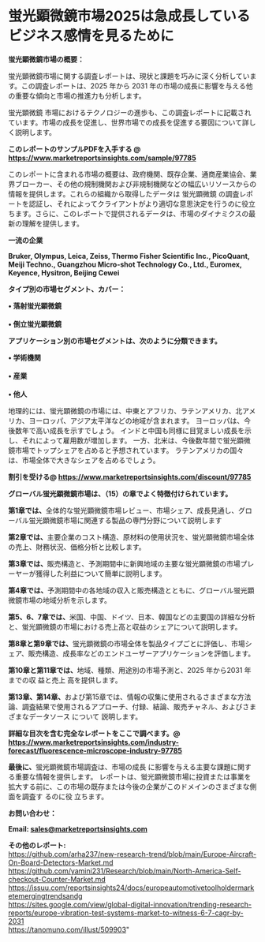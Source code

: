 # 蛍光顕微鏡市場2025は急成長しているビジネス感情を見るために

<strong><b>蛍光顕微鏡市場の概要：</b></strong>

蛍光顕微鏡市場に関する調査レポートは、現状と課題を巧みに深く分析しています。この調査レポートは、2025 年から 2031 年の市場の成長に影響を与える他の重要な傾向と市場の推進力も分析します。

蛍光顕微鏡 市場におけるテクノロジーの進歩も、この調査レポートに記載されています。市場の成長を促進し、世界市場での成長を促進する要因について詳しく説明します。

<strong>このレポートのサンプルPDFを入手する @ <a href=https://www.marketreportsinsights.com/sample/97785>https://www.marketreportsinsights.com/sample/97785</a></strong>

このレポートに含まれる市場の概要は、政府機関、既存企業、通商産業協会、業界ブローカー、その他の規制機関および非規制機関などの幅広いリソースからの情報を提供します。これらの組織から取得したデータは 蛍光顕微鏡 の調査レポートを認証し、それによってクライアントがより適切な意思決定を行うのに役立ちます。さらに、このレポートで提供されるデータは、市場のダイナミクスの最新の理解を提供します。

<strong>一流の企業</strong>

<strong><b>Bruker, Olympus, Leica, Zeiss, Thermo Fisher Scientific Inc., PicoQuant, Meiji Techno., Guangzhou Micro-shot Technology Co., Ltd., Euromex, Keyence, Hysitron, Beijing Cewei</b></strong>

<strong><b>タイプ別の市場セグメント、カバー：</b></strong>

<strong>• 落射蛍光顕微鏡<br><br>• 倒立蛍光顕微鏡</strong>

<strong><b>アプリケーション別の市場セグメントは、次のように分類できます。</b></strong>

<strong>• 学術機関<br><br>• 産業<br><br>• 他人</strong>

 地理的には、蛍光顕微鏡の市場には、中東とアフリカ、ラテンアメリカ、北アメリカ、ヨーロッパ、アジア太平洋などの地域が含まれます。 ヨーロッパは、今後数年で高い成長を示すでしょう。 インドと中国も同様に目覚ましい成長を示し、それによって雇用数が増加します。 一方、北米は、今後数年間で蛍光顕微鏡市場でトップシェアを占めると予想されています。 ラテンアメリカの国々は、市場全体で大きなシェアを占めるでしょう。

<strong>割引を受ける@ <a href=https://www.marketreportsinsights.com/discount/97785>https://www.marketreportsinsights.com/discount/97785</a></strong>

<strong><b>グローバル蛍光顕微鏡市場は、（15）の章でよく特徴付けられています。</b></strong>

<strong><b>第</b></strong><strong><b>1章では、</b></strong>全体的な蛍光顕微鏡市場レビュー、市場シェア、成長見通し、グローバル蛍光顕微鏡市場に関連する製品の専門分野について説明します

<strong><b>第2章では、</b></strong>主要企業のコスト構造、原材料の使用状況を、蛍光顕微鏡市場全体の売上、財務状況、価格分析と比較します。

<strong><b>第3章では、</b></strong>販売構造と、予測期間中に新興地域の主要な蛍光顕微鏡の市場プレーヤーが獲得した利益について簡単に説明します。

<strong><b>第4章では、</b></strong>予測期間中の各地域の収入と販売構造とともに、グローバル蛍光顕微鏡市場の地域分析を示します。

<strong><b>第5、6、7章では、</b></strong>米国、中国、ドイツ、日本、韓国などの主要国の詳細な分析と、蛍光顕微鏡の市場における売上高と収益のシェアについて説明します。

<strong><b>第8章と第9章では、</b></strong>蛍光顕微鏡の市場全体を製品タイプごとに評価し、市場シェア、販売構造、成長率などのエンドユーザーアプリケーションを評価します。

<strong><b>第10章と第11章では、</b></strong>地域、種類、用途別の市場予測と、2025 年から2031 年までの収 益と売上 高を提供します。

<strong><b>第13章、第14章、</b></strong>および第15章では、情報の収集に使用されるさまざまな方法論、調査結果で使用されるアプローチ、付録、結論、販売チャネル、およびさまざまなデータソース について 説明します。

<strong>詳細な目次を含む完全なレポートをここで調べます。@ <a href=https://www.marketreportsinsights.com/industry-forecast/fluorescence-microscope-industry-97785>https://www.marketreportsinsights.com/industry-forecast/fluorescence-microscope-industry-97785</a></strong>

<strong><b>最後に、</b></strong>蛍光顕微鏡市場調査は、市場の成長 に影響を</a>与える主要な課題に関する重要な情報を提供します。 レポートは、蛍光顕微鏡市場に投資または事業を拡大する前に、この市場の既存または今後の企業がこのドメインのさまざまな側面を調査す るのに役 立ちます。

<strong><b>お問い合わせ：</b></strong>

<strong>Email: </strong><a href=mailto:sales@marketreportsinsights.com><strong>sales@marketreportsinsights.com</strong></a>

<strong>その他のレポート:</strong>
<br>
<a href=https://github.com/arha237/new-research-trend/blob/main/Europe-Aircraft-On-Board-Detectors-Market.md>https://github.com/arha237/new-research-trend/blob/main/Europe-Aircraft-On-Board-Detectors-Market.md</a>
<br>
<a href=https://github.com/yamini231/Research/blob/main/North-America-Self-checkout-Counter-Market.md>https://github.com/yamini231/Research/blob/main/North-America-Self-checkout-Counter-Market.md</a>
<br>
<a href=https://issuu.com/reportsinsights24/docs/europeautomotivetoolholdermarketemergingtrendsandg>https://issuu.com/reportsinsights24/docs/europeautomotivetoolholdermarketemergingtrendsandg</a>
<br>
<a href=https://sites.google.com/view/global-digital-innovation/trending-research-reports/europe-vibration-test-systems-market-to-witness-6-7-cagr-by-2031>https://sites.google.com/view/global-digital-innovation/trending-research-reports/europe-vibration-test-systems-market-to-witness-6-7-cagr-by-2031</a>
<br>
<a href=https://tanomuno.com/illust/509903>https://tanomuno.com/illust/509903</a>"
